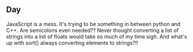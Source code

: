## Day 

JavaScript is a mess. It's trying to be something in between python and C++. Are semicolons even needed?? Never thought converting a list of strings into a list of floats would take so much of my time sigh. And what's up with sort() always converting elements to strings?!!
